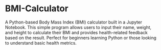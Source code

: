 # BMI-Calculator
A Python-based Body Mass Index (BMI) calculator built in a Jupyter Notebook. This simple program allows users to input their name, weight, and height to calculate their BMI and provides health-related feedback based on the result. Perfect for beginners learning Python or those looking to understand basic health metrics.
